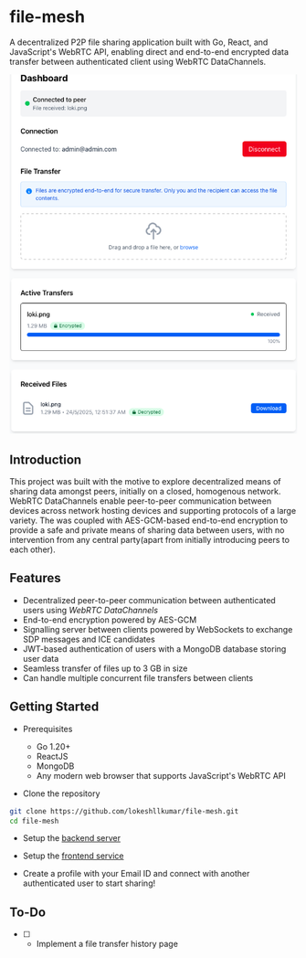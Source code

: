 # file-mesh

A decentralized P2P file sharing application built with Go, React, and JavaScript's WebRTC API, enabling direct and end-to-end encrypted data transfer between authenticated client using WebRTC DataChannels.

![FileMeshDashboard Picture](public/demo_dashboard_README.png)

## Introduction

This project was built with the motive to explore decentralized means of sharing data amongst peers, initially on a closed, homogenous network. WebRTC DataChannels enable peer-to-peer communication between devices across network hosting devices and supporting protocols of a large variety. The was coupled with AES-GCM-based end-to-end encryption to provide a safe and private means of sharing data between users, with no intervention from any central party(apart from initially introducing peers to each other).

## Features

- Decentralized peer-to-peer communication between authenticated users using *WebRTC DataChannels*
- End-to-end encryption powered by AES-GCM
- Signalling server between clients powered by WebSockets to exchange SDP messages and ICE candidates
- JWT-based authentication of users with a MongoDB database storing user data
- Seamless transfer of files up to 3 GB in size
- Can handle multiple concurrent file transfers between clients


## Getting Started

- Prerequisites
    - Go 1.20+
    - ReactJS
    - MongoDB
    - Any modern web browser that supports JavaScript's WebRTC API

- Clone the repository

```bash
git clone https://github.com/lokeshllkumar/file-mesh.git
cd file-mesh
```

- Setup the [backend server](server)

- Setup the [frontend service](frontend/file-mesh/)

- Create a profile with your Email ID and connect with another authenticated user to start sharing!

## To-Do

- [ ] - Implement a file transfer history page